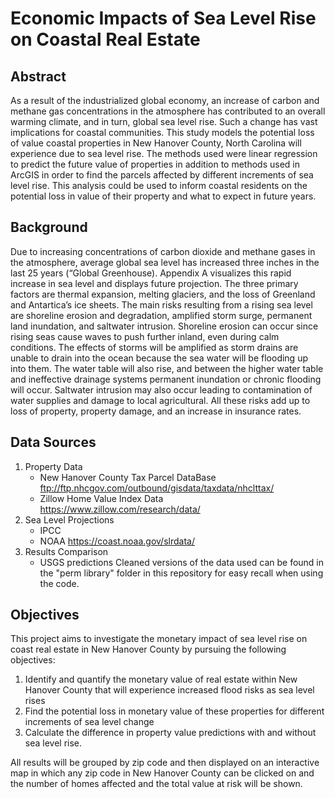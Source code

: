 # Economic Impacts of Sea Level Rise on Coastal Real Estate

## Abstract

As a result of the industrialized global economy, an increase of carbon and methane gas concentrations in the atmosphere has contributed to an overall warming climate, and in turn, global sea level rise. Such a change has vast implications for coastal communities. This study models the potential loss of value coastal properties in New Hanover County, North Carolina will experience due to sea level rise. The methods used were linear regression to predict the future value of properties in addition to methods used in ArcGIS in order to find the parcels affected by different increments of sea level rise. This analysis could be used to inform coastal residents on the potential loss in value of their property and what to expect in future years.

## Background

Due to increasing concentrations of carbon dioxide and methane gases in the atmosphere, average global sea level has increased three inches in the last 25 years (“Global Greenhouse). Appendix A visualizes this rapid increase in sea level and displays future projection. The three primary factors are thermal expansion, melting glaciers, and the loss of Greenland and Antartica’s ice sheets. The main risks resulting from a rising sea level are shoreline erosion and degradation, amplified storm surge, permanent land inundation, and saltwater intrusion. Shoreline erosion can occur since rising seas cause waves to push further inland, even during calm conditions. The effects of storms will be amplified as storm drains are unable to drain into the ocean because the sea water will be flooding up into them. The water table will also rise, and between the higher water table and ineffective drainage systems permanent inundation or chronic flooding will occur. Saltwater intrusion may also occur leading to contamination of water supplies and damage to local agricultural. All these risks add up to loss of property, property damage, and an increase in insurance rates.



## Data Sources
1. Property Data
    * New Hanover County Tax Parcel DataBase
    ftp://ftp.nhcgov.com/outbound/gisdata/taxdata/nhclttax/
    * Zillow Home Value Index Data
    https://www.zillow.com/research/data/
2. Sea Level Projections
    * IPCC
    * NOAA 
    https://coast.noaa.gov/slrdata/
3. Results Comparison
   * USGS predictions
Cleaned versions of the data used can be found in the "perm library" folder in this repository for easy recall when using the code. 

## Objectives
This project aims to investigate the monetary impact of sea level rise on coast real estate in New Hanover County by pursuing the following objectives:
1. Identify and quantify the monetary value of real estate within New Hanover County that will experience increased flood risks as sea level rises
2. Find the potential loss in monetary value of these properties for different increments of sea level change
3. Calculate the difference in property value predictions with and without sea level rise.

All results will be grouped by zip code and then displayed on an interactive map in which any zip code in New Hanover County can be clicked on and the number of homes affected and the total value at risk will be shown.


